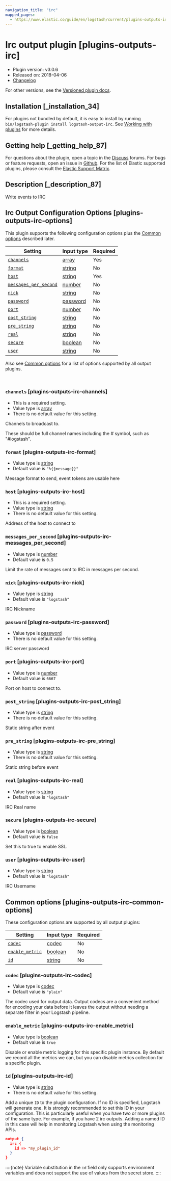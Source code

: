 ```yaml
---
navigation_title: "irc"
mapped_pages:
  - https://www.elastic.co/guide/en/logstash/current/plugins-outputs-irc.html
---
```


# Irc output plugin [plugins-outputs-irc]


* Plugin version: v3.0.6
* Released on: 2018-04-06
* [Changelog](https://github.com/logstash-plugins/logstash-output-irc/blob/v3.0.6/CHANGELOG.md)

For other versions, see the [Versioned plugin docs](logstash-docs://reference/output-irc-index.md).

## Installation [_installation_34]

For plugins not bundled by default, it is easy to install by running `bin/logstash-plugin install logstash-output-irc`. See [Working with plugins](/reference/working-with-plugins.md) for more details.


## Getting help [_getting_help_87]

For questions about the plugin, open a topic in the [Discuss](http://discuss.elastic.co) forums. For bugs or feature requests, open an issue in [Github](https://github.com/logstash-plugins/logstash-output-irc). For the list of Elastic supported plugins, please consult the [Elastic Support Matrix](https://www.elastic.co/support/matrix#logstash_plugins).


## Description [_description_87]

Write events to IRC


## Irc Output Configuration Options [plugins-outputs-irc-options]

This plugin supports the following configuration options plus the [Common options](#plugins-outputs-irc-common-options) described later.

| Setting | Input type | Required |
| --- | --- | --- |
| [`channels`](#plugins-outputs-irc-channels) | [array](/reference/configuration-file-structure.md#array) | Yes |
| [`format`](#plugins-outputs-irc-format) | [string](/reference/configuration-file-structure.md#string) | No |
| [`host`](#plugins-outputs-irc-host) | [string](/reference/configuration-file-structure.md#string) | Yes |
| [`messages_per_second`](#plugins-outputs-irc-messages_per_second) | [number](/reference/configuration-file-structure.md#number) | No |
| [`nick`](#plugins-outputs-irc-nick) | [string](/reference/configuration-file-structure.md#string) | No |
| [`password`](#plugins-outputs-irc-password) | [password](/reference/configuration-file-structure.md#password) | No |
| [`port`](#plugins-outputs-irc-port) | [number](/reference/configuration-file-structure.md#number) | No |
| [`post_string`](#plugins-outputs-irc-post_string) | [string](/reference/configuration-file-structure.md#string) | No |
| [`pre_string`](#plugins-outputs-irc-pre_string) | [string](/reference/configuration-file-structure.md#string) | No |
| [`real`](#plugins-outputs-irc-real) | [string](/reference/configuration-file-structure.md#string) | No |
| [`secure`](#plugins-outputs-irc-secure) | [boolean](/reference/configuration-file-structure.md#boolean) | No |
| [`user`](#plugins-outputs-irc-user) | [string](/reference/configuration-file-structure.md#string) | No |

Also see [Common options](#plugins-outputs-irc-common-options) for a list of options supported by all output plugins.

 

### `channels` [plugins-outputs-irc-channels]

* This is a required setting.
* Value type is [array](/reference/configuration-file-structure.md#array)
* There is no default value for this setting.

Channels to broadcast to.

These should be full channel names including the *#* symbol, such as "#logstash".


### `format` [plugins-outputs-irc-format]

* Value type is [string](/reference/configuration-file-structure.md#string)
* Default value is `"%{{message}}"`

Message format to send, event tokens are usable here


### `host` [plugins-outputs-irc-host]

* This is a required setting.
* Value type is [string](/reference/configuration-file-structure.md#string)
* There is no default value for this setting.

Address of the host to connect to


### `messages_per_second` [plugins-outputs-irc-messages_per_second]

* Value type is [number](/reference/configuration-file-structure.md#number)
* Default value is `0.5`

Limit the rate of messages sent to IRC in messages per second.


### `nick` [plugins-outputs-irc-nick]

* Value type is [string](/reference/configuration-file-structure.md#string)
* Default value is `"logstash"`

IRC Nickname


### `password` [plugins-outputs-irc-password]

* Value type is [password](/reference/configuration-file-structure.md#password)
* There is no default value for this setting.

IRC server password


### `port` [plugins-outputs-irc-port]

* Value type is [number](/reference/configuration-file-structure.md#number)
* Default value is `6667`

Port on host to connect to.


### `post_string` [plugins-outputs-irc-post_string]

* Value type is [string](/reference/configuration-file-structure.md#string)
* There is no default value for this setting.

Static string after event


### `pre_string` [plugins-outputs-irc-pre_string]

* Value type is [string](/reference/configuration-file-structure.md#string)
* There is no default value for this setting.

Static string before event


### `real` [plugins-outputs-irc-real]

* Value type is [string](/reference/configuration-file-structure.md#string)
* Default value is `"logstash"`

IRC Real name


### `secure` [plugins-outputs-irc-secure]

* Value type is [boolean](/reference/configuration-file-structure.md#boolean)
* Default value is `false`

Set this to true to enable SSL.


### `user` [plugins-outputs-irc-user]

* Value type is [string](/reference/configuration-file-structure.md#string)
* Default value is `"logstash"`

IRC Username



## Common options [plugins-outputs-irc-common-options]

These configuration options are supported by all output plugins:

| Setting | Input type | Required |
| --- | --- | --- |
| [`codec`](#plugins-outputs-irc-codec) | [codec](/reference/configuration-file-structure.md#codec) | No |
| [`enable_metric`](#plugins-outputs-irc-enable_metric) | [boolean](/reference/configuration-file-structure.md#boolean) | No |
| [`id`](#plugins-outputs-irc-id) | [string](/reference/configuration-file-structure.md#string) | No |

### `codec` [plugins-outputs-irc-codec]

* Value type is [codec](/reference/configuration-file-structure.md#codec)
* Default value is `"plain"`

The codec used for output data. Output codecs are a convenient method for encoding your data before it leaves the output without needing a separate filter in your Logstash pipeline.


### `enable_metric` [plugins-outputs-irc-enable_metric]

* Value type is [boolean](/reference/configuration-file-structure.md#boolean)
* Default value is `true`

Disable or enable metric logging for this specific plugin instance. By default we record all the metrics we can, but you can disable metrics collection for a specific plugin.


### `id` [plugins-outputs-irc-id]

* Value type is [string](/reference/configuration-file-structure.md#string)
* There is no default value for this setting.

Add a unique `ID` to the plugin configuration. If no ID is specified, Logstash will generate one. It is strongly recommended to set this ID in your configuration. This is particularly useful when you have two or more plugins of the same type. For example, if you have 2 irc outputs. Adding a named ID in this case will help in monitoring Logstash when using the monitoring APIs.

```json
output {
  irc {
    id => "my_plugin_id"
  }
}
```

::::{note}
Variable substitution in the `id` field only supports environment variables and does not support the use of values from the secret store.
::::





